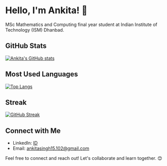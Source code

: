 # Hello, I'm Ankita! 👋

 MSc Mathematics and Computing final year student at Indian Institute of Technology (ISM) Dhanbad. 


  ## GitHub Stats

  [![Ankita's GitHub stats](https://github-readme-stats.vercel.app/api?username=Annkkitaaa)](https://github.com/Annkkitaaa/github-readme-stats)

  ## Most Used Languages

  [![Top Langs](https://github-readme-stats.vercel.app/api/top-langs/?username=Annkkitaaa&layout=compact)](https://github.com/Annkkitaaa/github-readme-stats)

 ## Streak
[![GitHub Streak](https://github-readme-streak-stats.herokuapp.com/?user=Annkkitaaa&theme=theme-name)](https://git.io/streak-stats)

  ## Connect with Me

  - LinkedIn: [ID]([link-to-linkedin](https://www.linkedin.com/in/ankita-singh-5965391a5/))
  - Email: ankitasingh15.102@gmail.com

  Feel free to connect and reach out! Let's collaborate and learn together. 😊

  <!--
  **Annkkitaaa/Annkkitaaa** is a ✨ _special_ ✨ repository because its `README.md` (this file) appears on your GitHub profile.

  Here are some ideas to get you started:

  - 🔭 I’m currently working on ...
  - 🌱 I’m currently learning ...
  - 👯 I’m looking to collaborate on ...
  - 🤔 I’m looking for help with ...
  - 💬 Ask me about ...
  - 📫 How to reach me: ...
  - 😄 Pronouns: ...
  - ⚡ Fun fact: ...
  -->

